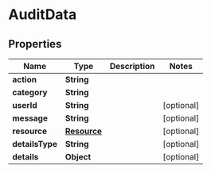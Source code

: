 

# AuditData


## Properties

| Name | Type | Description | Notes |
|------------ | ------------- | ------------- | -------------|
|**action** | **String** |  |  |
|**category** | **String** |  |  |
|**userId** | **String** |  |  [optional] |
|**message** | **String** |  |  [optional] |
|**resource** | [**Resource**](Resource.md) |  |  [optional] |
|**detailsType** | **String** |  |  [optional] |
|**details** | **Object** |  |  [optional] |



